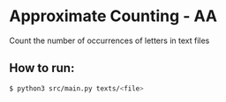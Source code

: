 # Approximate Counting - AA
Count the number of occurrences of letters in text files

## How to run:

```bash
$ python3 src/main.py texts/<file>
```